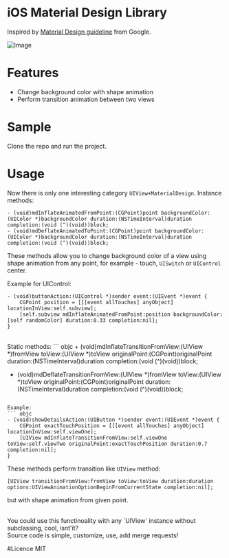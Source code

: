 # iOS Material Design Library

Inspired by [Material Design guideline](http://www.google.ru/design/spec/material-design/introduction.html) from Google.

![Image](https://raw.githubusercontent.com/moqod/ios-material-design/master/md.gif)

# Features
- Change background color with shape animation
- Perform transition animation between two views

# Sample
Clone the repo and run the project.

# Usage
Now there is only one interesting category `UIView+MaterialDesign`.
Instance methods:
``` objc
- (void)mdInflateAnimatedFromPoint:(CGPoint)point backgroundColor:(UIColor *)backgroundColor duration:(NSTimeInterval)duration completion:(void (^)(void))block;
- (void)mdDeflateAnimatedToPoint:(CGPoint)point backgroundColor:(UIColor *)backgroundColor duration:(NSTimeInterval)duration completion:(void (^)(void))block;
```
These methods allow you to change background color of a view using shape animation from any point, for example - touch, `UISwitch` or `UIControl` center.

Example for UIControl:
``` objc
- (void)buttonAction:(UIControl *)sender event:(UIEvent *)event {
	CGPoint position = [[[event allTouches] anyObject] locationInView:self.subview];
	[self.subview mdInflateAnimatedFromPoint:position backgroundColor:[self randomColor] duration:0.33 completion:nil];
}
```

<br />
Static methods:
``` objc
+ (void)mdInflateTransitionFromView:(UIView *)fromView
							 toView:(UIView *)toView
					  originalPoint:(CGPoint)originalPoint
						   duration:(NSTimeInterval)duration
						 completion:(void (^)(void))block;

+ (void)mdDeflateTransitionFromView:(UIView *)fromView
							 toView:(UIView *)toView
					  originalPoint:(CGPoint)originalPoint
						   duration:(NSTimeInterval)duration
						 completion:(void (^)(void))block;
```

Example:
``` objc
- (void)showDetailsAction:(UIButton *)sender event:(UIEvent *)event {
	CGPoint exactTouchPosition = [[[event allTouches] anyObject] locationInView:self.viewOne];
	[UIView mdInflateTransitionFromView:self.viewOne toView:self.viewTwo originalPoint:exactTouchPosition duration:0.7 completion:nil];
}
```

These methods perform transition like `UIView` method:
``` objc
[UIView transitionFromView:fromView toView:toView duration:duration options:UIViewAnimationOptionBeginFromCurrentState completion:nil];
```
but with shape animation from given point.

<br />
You could use this functinoality with any `UIView` instance without subclassing, cool, isnt'it?

<br />
Source code is simple, customize, use, add merge requests!

#Licence
MIT
